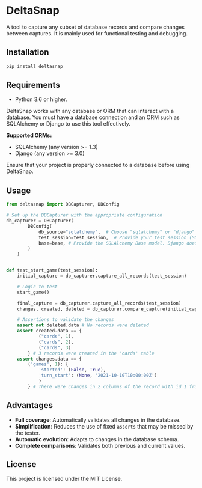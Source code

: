 # DeltaSnap

A tool to capture any subset of database records and compare changes between captures. It is mainly used for functional testing and debugging.

## Installation

```bash
pip install deltasnap
```

## Requirements

- Python 3.6 or higher.

DeltaSnap works with any database or ORM that can interact with a database. You must have a database connection and an ORM such as SQLAlchemy or Django to use this tool effectively.

**Supported ORMs:**

- SQLAlchemy (any version >= 1.3)
- Django (any version >= 3.0)

Ensure that your project is properly connected to a database before using DeltaSnap.

## Usage

```python
from deltasnap import DBCapturer, DBConfig

# Set up the DBCapturer with the appropriate configuration
db_capturer = DBCapturer(
        DBConfig(
            db_source="sqlalchemy",  # Choose "sqlalchemy" or "django"
            test_session=test_session,  # Provide your test session (SQLAlchemy or Django session)
            base=base, # Provide the SQLAlchemy Base model. Django does not require this.
        )
    )


def test_start_game(test_session):
    initial_capture = db_capturer.capture_all_records(test_session)

    # Logic to test
    start_game()

    final_capture = db_capturer.capture_all_records(test_session)
    changes, created, deleted = db_capturer.compare_capture(initial_capture, final_capture)

    # Assertions to validate the changes
    assert not deleted.data # No records were deleted
    assert created.data == {
            ("cards", 1),
            ("cards", 2),
            ("cards", 3)
        } # 3 records were created in the 'cards' table
    assert changes.data == {
        ('games', 1): {
            'started': (False, True),
            'turn_start': (None, '2021-10-10T10:00:00Z')
            }
        } # There were changes in 2 columns of the record with id 1 from the 'games' table. For example, the 'started' field changed from False to True.
```

## Advantages

- **Full coverage**: Automatically validates all changes in the database.
- **Simplification**: Reduces the use of fixed `asserts` that may be missed by the tester.
- **Automatic evolution**: Adapts to changes in the database schema.
- **Complete comparisons**: Validates both previous and current values.

## License

This project is licensed under the MIT License.
